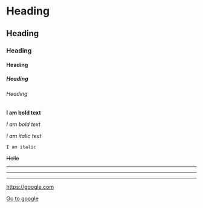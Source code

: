 <!--Headings-->

# Heading
## Heading 
### Heading 
#### Heading
##### Heading  
###### Heading 

<!--Text formatting-->

**I am bold text**

_I am bold text_

*I am italic text*

`I am italic`

~~Hello~~

<!--Horizontal rules hr-->

***
---
___

<!--Link-->

https://google.com

[Go to google](https://google.com "go to google")

